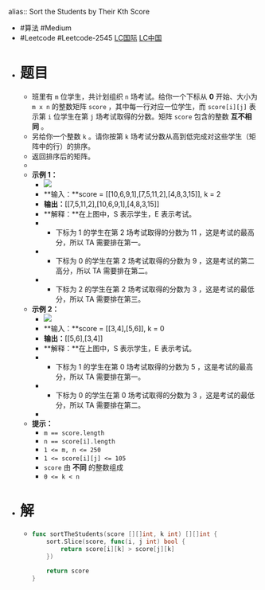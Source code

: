 alias:: Sort the Students by Their Kth Score
- #算法 #Medium
- #Leetcode #Leetcode-2545 [LC国际](https://leetcode.com/problems/sort-the-students-by-their-kth-score/) [LC中国](https://leetcode.cn/problems/sort-the-students-by-their-kth-score/)
- # 题目
	- 班里有 `m` 位学生，共计划组织 `n` 场考试。给你一个下标从 **0** 开始、大小为 `m x n` 的整数矩阵 `score` ，其中每一行对应一位学生，而 `score[i][j]` 表示第 `i` 位学生在第 `j` 场考试取得的分数。矩阵 `score` 包含的整数 **互不相同** 。
	- 另给你一个整数 `k` 。请你按第 `k` 场考试分数从高到低完成对这些学生（矩阵中的行）的排序。
	- 返回排序后的矩阵。
	-
	- **示例 1：**
		- ![](https://assets.leetcode.com/uploads/2022/11/30/example1.png)
		- **输入：**score = [[10,6,9,1],[7,5,11,2],[4,8,3,15]], k = 2
		- **输出：**[[7,5,11,2],[10,6,9,1],[4,8,3,15]]
		- **解释：**在上图中，S 表示学生，E 表示考试。
		- - 下标为 1 的学生在第 2 场考试取得的分数为 11 ，这是考试的最高分，所以 TA 需要排在第一。
		- - 下标为 0 的学生在第 2 场考试取得的分数为 9 ，这是考试的第二高分，所以 TA 需要排在第二。
		- - 下标为 2 的学生在第 2 场考试取得的分数为 3 ，这是考试的最低分，所以 TA 需要排在第三。
	- **示例 2：**
		- ![](https://assets.leetcode.com/uploads/2022/11/30/example2.png)
		- **输入：**score = [[3,4],[5,6]], k = 0
		- **输出：**[[5,6],[3,4]]
		- **解释：**在上图中，S 表示学生，E 表示考试。
		- - 下标为 1 的学生在第 0 场考试取得的分数为 5 ，这是考试的最高分，所以 TA 需要排在第一。
		- - 下标为 0 的学生在第 0 场考试取得的分数为 3 ，这是考试的最低分，所以 TA 需要排在第二。
		-
	- **提示：**
		- `m == score.length`
		- `n == score[i].length`
		- `1 <= m, n <= 250`
		- `1 <= score[i][j] <= 105`
		- `score` 由 **不同** 的整数组成
		- `0 <= k < n`
- # 解
	- ```go
	  func sortTheStudents(score [][]int, k int) [][]int {
	      sort.Slice(score, func(i, j int) bool {
	          return score[i][k] > score[j][k]
	      })
	      
	      return score
	  }
	  ```